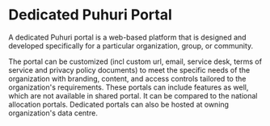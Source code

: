 # Dedicated Puhuri Portal

A dedicated Puhuri portal is a web-based platform that is designed and developed specifically for a particular organization, group, or community. 

The portal can be customized (incl custom url, email, service desk, terms of service and privacy policy documents) to meet the specific needs of the organization with branding, content, and access controls tailored to the organization's requirements. These portals can include features as well, which are not available in shared portal. It can be compared to the national allocation portals. Dedicated portals can also be hosted at owning organization's data centre. 
